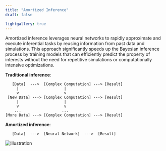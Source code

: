 ```yaml
---
title: "Amortized Inference"
draft: false

lightgallery: true
---
```


Amortized inference leverages neural networks to rapidly approximate and execute inferential tasks by reusing information from past data and simulations. This approach significantly speeds up the Bayesian inference process by training models that can efficiently predict the property of interests without the need for repetitive simulations or computationally intensive optimizations.

**Traditional inference**:
```mermaid
   [Data]  --->  [Complex Computation] ---> [Result]
     |                    |
     v                    v
 [New Data] ---> [Complex Computation] ---> [Result]
     |                    |
     v                    v
    ...                  ...
[More Data] ---> [Complex Computation] ---> [Result]
```


**Amortized inference**:
```mermaid
   [Data]  --->  [Neural Network]  --->  [Result]
```

![Illustration](/amortization.png)